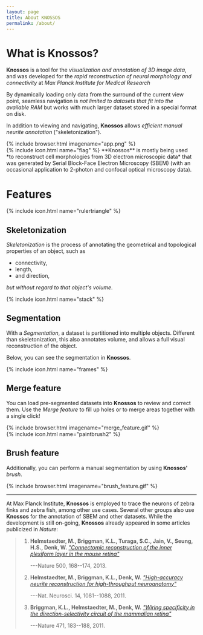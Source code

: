 ```yaml
---
layout: page
title: About KNOSSOS
permalink: /about/
---
```

What is **Knossos**?
====================

**Knossos** is a tool for the *visualization and annotation of 3D image data*,
and was developed for the *rapid reconstruction of neural morphology and connectivity*
at *Max Planck Institute for Medical Research*

By dynamically loading only data from the surround of the current view point,
seamless navigation is *not limited to datasets that fit into the available RAM*
but works with much larger dataset stored in a special format on disk.

In addition to viewing and navigating, **Knossos** allows *efficient manual neurite annotation*
("skeletonization").

<section>

<article>
{% include browser.html imagename="app.png" %}
</article>

<article>
{% include icon.html name="flag" %}
**Knossos** is mostly being used *to reconstruct cell morphologies from 3D electron microscopic data*
that was generated by Serial Block-Face Electron Microscopy (SBEM)
(with an occasional application to 2-photon and confocal optical microscopy data).
</article>

</section>

Features
========

{% include icon.html name="rulertriangle" %}

Skeletonization
---------------

*Skeletonization* is the process of annotating the geometrical and topological properties of an object, such as

*   connectivity,
*   length,
*   and direction,

*but without regard to that object's volume*.

{% include icon.html name="stack" %}

Segmentation
------------

With a *Segmentation*, a dataset is partitioned into multiple objects. Different
than skeletonization, this also annotates volume, and allows a full visual
reconstruction of the object.

Below, you can see the segmentation in **Knossos**.

<section>

<article>
{% include icon.html name="frames" %}

Merge feature
-------------

You can load pre-segmented datasets into **Knossos** to review and correct them.
Use the *Merge feature* to fill up holes or to merge areas together with a single click!
</article>

<article>
{% include browser.html imagename="merge_feature.gif" %}
</article>

</section>

<section>

<article>
{% include icon.html name="paintbrush2" %}

Brush feature
-------------

Additionally, you can perform a manual segmentation by using **Knossos'** *brush*.
</article>

<article>
{% include browser.html imagename="brush_feature.gif" %}
</article>

</section>

* * *

At Max Planck Institute, **Knossos** is employed to trace the neurons of zebra
finks and zebra fish, among other use cases. Several other groups also use
**Knossos** for the annotation of SBEM and other datasets. While the development
is still on-going, **Knossos** already appeared in some articles publicized in
*Nature*:

> 1.    **Helmstaedter, M., Briggman, K.L., Turaga, S.C., Jain, V., Seung, H.S., Denk, W.** [*"Connectomic reconstruction of the inner plexiform layer in the mouse retina"*](http://www.nature.com/nature/journal/v500/n7461/full/nature12346.html)
>
>       ---Nature 500, 168--174, 2013.
> 2.    **Helmstaedter, M., Briggman, K.L., Denk, W.** [*"High-accuracy neurite reconstruction for high-throughput neuroanatomy"*](http://www.nature.com/neuro/journal/v14/n8/full/nn.2868.html)
>
>       ---Nat. Neurosci. 14, 1081--1088, 2011.
> 3.    **Briggman, K.L., Helmstaedter, M., Denk, W.** [*"Wiring specificity in the direction-selectivity circuit of the mammalian retina"*](http://www.nature.com/nature/journal/v471/n7337/full/nature09818.html)
>
>       ---Nature 471, 183--188, 2011.
